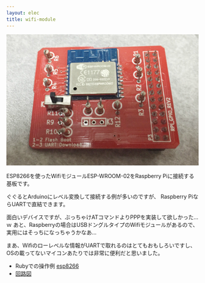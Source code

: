 ```yaml
---
layout: elec
title: wifi-module
---
```


![](wifi-module.jpg)

ESP8266を使ったWifiモジュールESP-WROOM-02をRaspberry Piに接続する基板です。

ぐぐるとArduinoにレベル変換して接続する例が多いのですが、
Raspberry PiならUARTで直結できます。

面白いデバイスですが、ぶっちゃけATコマンドよりPPPを実装して欲しかった…ｗ
あと、Raspberryの場合はUSBドングルタイプのWifiモジュールがあるので、
実用にはそっちになっちゃうかなあ…

まあ、Wifiのローレベルな情報がUARTで取れるのはとてもおもしろいですし、
OSの載ってないマイコンあたりでは非常に便利だと思いました。

- Rubyでの操作例 [esp8266](https://bitbucket.org/fs495/rpi2/src/)
- [回路図](rtc-sdcard.pdf)
